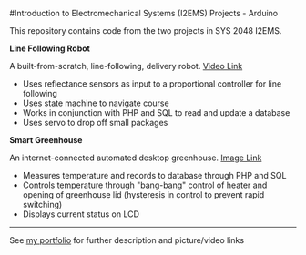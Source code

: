 #Introduction to Electromechanical Systems (I2EMS) Projects - Arduino

This repository contains code from the two projects in SYS 2048 I2EMS.

**Line Following Robot**

A built-from-scratch, line-following, delivery robot. [Video Link](https://drive.google.com/open?id=0B3Y5DLBJ2TJWSXRvckNPQkxwdkE)
* Uses reflectance sensors as input to a proportional controller for line following
* Uses state machine to navigate course
* Works in conjunction with PHP and SQL to read and update a database
* Uses servo to drop off small packages

**Smart Greenhouse**

An internet-connected automated desktop greenhouse. [Image Link](https://drive.google.com/file/d/0B3Y5DLBJ2TJWNXU3cjJCWHMyTXM/view?usp=sharing)
* Measures temperature and records to database through PHP and SQL
* Controls temperature through "bang-bang" control of heater and opening of greenhouse lid (hysteresis in control to prevent rapid switching)
* Displays current status on LCD
---
See [my portfolio](https://drive.google.com/open?id=0B3Y5DLBJ2TJWdFhZNHNGVEc0V2M) for further description and picture/video links